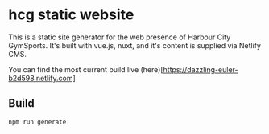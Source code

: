 # hcg static website
This is a static site generator for the web presence of Harbour City GymSports. It's built with vue.js, nuxt, and it's content is supplied via Netlify CMS.

You can find the most current build live (here)[https://dazzling-euler-b2d598.netlify.com]

## Build
`npm run generate`
